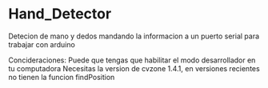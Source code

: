 # Hand_Detector
Detecion de mano y dedos mandando la informacion a un puerto serial para trabajar con arduino

Concideraciones:
  Puede que tengas que habilitar el modo desarrollador en tu computadora
  Necesitas la version de cvzone 1.4.1, en versiones recientes no tienen la funcion findPosition

